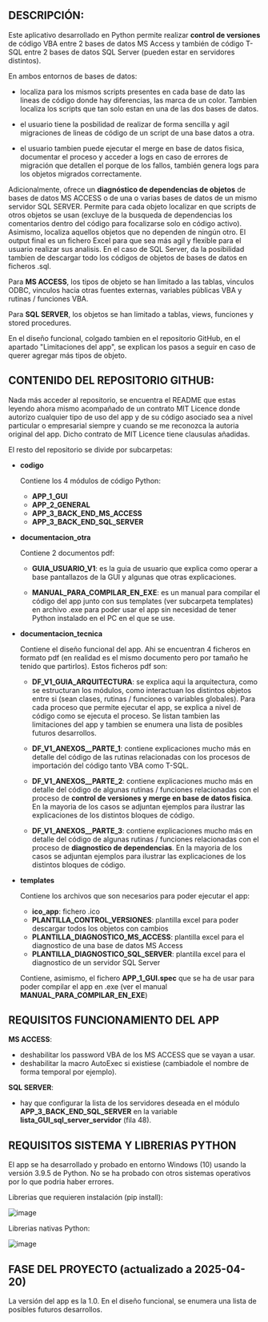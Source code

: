 
## __DESCRIPCIÓN__:

Este aplicativo desarrollado en Python permite realizar __control de versiones__ de código VBA entre 2 bases de datos MS Access y también de código T-SQL entre 2 bases de datos SQL Server (pueden estar en servidores distintos).

En ambos entornos de bases de datos:

  * localiza para los mismos scripts presentes en cada base de dato las lineas de código donde hay diferencias, las marca de un color. Tambien localiza los scripts que tan solo estan en una de las dos bases de datos.
    
  * el usuario tiene la posbilidad de realizar de forma sencilla y agil migraciones de lineas de código de un script de una base datos a otra.
    
  * el usuario tambien puede ejecutar el merge en base de datos fisica, documentar el proceso y acceder a logs en caso de errores de migración que detallen el porque de los fallos, también genera logs para los objetos migrados correctamente.

Adicionalmente, ofrece un __diagnóstico de dependencias de objetos__ de bases de datos MS ACCESS o de una o varias bases de datos de un mismo servidor SQL SERVER. Permite para cada objeto localizar en que scripts de otros objetos se usan (excluye de la busqueda de dependencias los comentarios dentro del código para focalizarse solo en código activo). Asimismo, localiza aquellos objetos que no dependen de ningún otro. El output final es un fichero Excel para que sea más agil y flexible para el usuario realizar sus analisis. En el caso de SQL Server, da la posibilidad tambien de descargar todo los códigos de objetos de bases de datos en ficheros .sql.

Para __MS ACCESS__, los tipos de objeto se han limitado a las tablas, vinculos ODBC, vinculos hacia otras fuentes externas, variables públicas VBA y rutinas / funciones VBA. 

Para __SQL SERVER__, los objetos se han limitado a tablas, views, funciones y stored procedures. 

En el diseño funcional, colgado tambien en el repositorio GitHub, en el apartado "Limitaciones del app", se explican los pasos a seguir en caso de querer agregar más tipos de objeto.

## __CONTENIDO DEL REPOSITORIO GITHUB__:

Nada más acceder al repositorio, se encuentra el README que estas leyendo ahora mismo acompañado de un contrato MIT Licence donde autorizo cualquier tipo de uso del app y de su código asociado sea a nivel particular o empresarial siempre y cuando se me reconozca la autoria original del app. Dicho contrato de MIT Licence tiene clausulas añadidas.

El resto del repositorio se divide por subcarpetas:

* __codigo__

  Contiene los 4 módulos de código Python:

  * __APP_1_GUI__
  * __APP_2_GENERAL__
  * __APP_3_BACK_END_MS_ACCESS__
  * __APP_3_BACK_END_SQL_SERVER__

* __documentacion_otra__

  Contiene 2 documentos pdf:

  * __GUIA_USUARIO_V1__: es la guia de usuario que explica como operar a base pantallazos de la GUI y algunas que otras explicaciones.
    
  * __MANUAL_PARA_COMPILAR_EN_EXE__: es un manual para compilar el código del app junto con sus templates (ver subcarpeta templates) en archivo .exe para poder usar el app sin necesidad de tener Python instalado en el PC en el que se use.

* __documentacion_tecnica__

    Contiene el diseño funcional del app. Ahi se encuentran 4 ficheros en formato pdf (en realidad es el mismo documento pero por tamaño he tenido que partirlos). Estos ficheros pdf son:

    * __DF_V1_GUIA_ARQUITECTURA__: se explica aqui la arquitectura, como se estructuran los módulos, como interactuan los distintos objetos entre si (sean clases, rutinas / funciones o variables globales). Para cada proceso que permite ejecutar el app, se explica a nivel de código como se ejecuta el proceso. Se listan tambien las limitaciones del app y tambien se enumera una lista de posibles futuros desarrollos.
 
    * __DF_V1_ANEXOS__PARTE_1__: contiene explicaciones mucho más en detalle del código de las rutinas relacionadas con los procesos de importación del código tanto VBA como T-SQL.
 
    * __DF_V1_ANEXOS__PARTE_2__: contiene explicaciones mucho más en detalle del código de algunas rutinas / funciones relacionadas con el proceso de __control de versiones y merge en base de datos fisica__. En la mayoria de los casos se adjuntan ejemplos para ilustrar las explicaciones de los distintos bloques de código.
 
    * __DF_V1_ANEXOS__PARTE_3__: contiene explicaciones mucho más en detalle del código de algunas rutinas / funciones relacionadas con el proceso de __diagnostico de dependencias__. En la mayoria de los casos se adjuntan ejemplos para ilustrar las explicaciones de los distintos bloques de código.

* __templates__

  Contiene los archivos que son necesarios para poder ejecutar el app:
  
  * __ico_app__: fichero .ico
  * __PLANTILLA_CONTROL_VERSIONES__: plantilla excel para poder descargar todos los objetos con cambios
  * __PLANTILLA_DIAGNOSTICO_MS_ACCESS__: plantilla excel para el diagnostico de una base de datos MS Access
  * __PLANTILLA_DIAGNOSTICO_SQL_SERVER__: plantilla excel para el diagnostico de un servidor SQL Server

  Contiene, asimismo, el fichero __APP_1_GUI.spec__ que se ha de usar para poder compilar el app en .exe (ver el manual __MANUAL_PARA_COMPILAR_EN_EXE__)

  
## __REQUISITOS FUNCIONAMIENTO DEL APP__

__MS ACCESS__:
  * deshabilitar los password VBA de los MS ACCESS que se vayan a usar.
  * deshabilitar la macro AutoExec si existiese (cambiadole el nombre de forma temporal por ejemplo).

__SQL SERVER__: 
  * hay que configurar la lista de los servidores deseada en el módulo __APP_3_BACK_END_SQL_SERVER__ en la variable __lista_GUI_sql_server_servidor__ (fila 48).


## __REQUISITOS SISTEMA Y LIBRERIAS PYTHON__

El app se ha desarrollado y probado en entorno Windows (10) usando la versión 3.9.5 de Python. No se ha probado con otros sistemas operativos por lo que podria haber errores.

Librerias que requieren instalación (pip install):

![image](https://github.com/user-attachments/assets/cb4ba9c1-2c59-4b5f-a28b-b6071087ae9f)


Librerias nativas Python:

![image](https://github.com/user-attachments/assets/dcc35e0d-3720-4505-af8d-be9b12515737)


## FASE DEL PROYECTO (actualizado a 2025-04-20)

La versión del app es la 1.0. En el diseño funcional, se enumera una lista de posibles futuros desarrollos.















